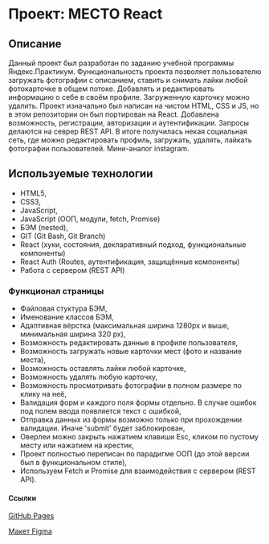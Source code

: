 # Проект: МЕСТО React

## Описание
Данный проект был разработан по заданию учебной программы Яндекс.Практикум. Функциональность проекта позволяет пользователю загружать фотографии с описанием, ставить и снимать лайки любой фотокарточке в общем потоке. Добавлять и редактировать информацию о себе в своём профиле. Загруженную карточку можно удалить. Проект изначально был написан на чистом HTML, CSS и JS, но в этом репозитории он был портирован на React. Добавлена возможность, регистрации, авторизации и аутентификации. Запросы делаются на севрер REST API. В итоге получилась некая социальная сеть, где можно редактировать профиль, загружать, удалять, лайкать фотографии пользователей. Мини-аналог instagram.

## Используемые технологии
- HTML5,
- CSS3,
- JavaScript,
- JavaScript (ООП, модули, fetch, Promise)
- БЭМ (nested),
- GIT (Git Bash, Git Branch)
- React (хуки, состояния, декларативный подход, функциональные компоненты)
- React Auth (Routes, аутентификация, защищённые компоненты)
- Работа с сервером (REST API)

### Функционал страницы
- Файловая стуктура БЭМ,
- Именование классов БЭМ,
- Адаптивная вёрстка (максимальная ширина 1280px и выше, минимальная ширина 320 px),
- Возможность редактировать данные в профиле пользователя,
- Возможность загружать новые карточки мест (фото и название места),
- Возможность оставлять лайки любой карточке,
- Возможность удалять любую карточку,
- Возможность просматривать фотографии в полном размере по клику на неё,
- Валидация форм и каждого поля формы отдельно. В случае ошибок под полем ввода появляется текст с ошибкой,
- Отправка данных из формы возможно только при прохождении валидации. Иначе 'submit' будет заблокирован,
- Оверлеи можно закрыть нажатием клавиши Esc, кликом по пустому месту или нажатием на крестик,
- Проект полностью переписан по парадигме ООП (до этой версии был в функциональном стиле),
- Используем Fetch и Promise для взаимодействия с сервером (REST API).

#### Ссылки
[GitHub Pages](https://iloveyouamerica.github.io/mesto-react "GitHub Pages")

[Макет Figma](https://www.figma.com/file/2cn9N9jSkmxD84oJik7xL7/JavaScript.-Sprint-4?node-id=0%3A1 "Макет Figma")
